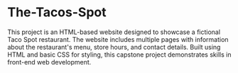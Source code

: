 # The-Tacos-Spot
This project is an HTML-based website designed to showcase a fictional Taco Spot restaurant. The website includes multiple pages with information about the restaurant's menu, store hours, and contact details. Built using HTML and basic CSS for styling, this capstone project demonstrates skills in front-end web development.
